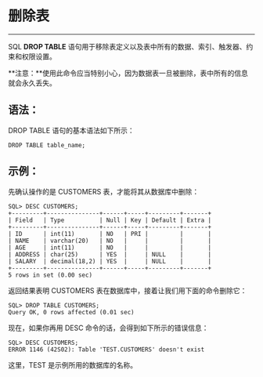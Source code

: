 # 删除表 #

----------

SQL **DROP TABLE** 语句用于移除表定义以及表中所有的数据、索引、触发器、约束和权限设置。

**注意：**使用此命令应当特别小心，因为数据表一旦被删除，表中所有的信息就会永久丢失。

## 语法： ##

DROP TABLE 语句的基本语法如下所示：

    DROP TABLE table_name;

## 示例： ##

先确认操作的是 CUSTOMERS 表，才能将其从数据库中删除：

    SQL> DESC CUSTOMERS;
    +---------+---------------+------+-----+---------+-------+
    | Field   | Type          | Null | Key | Default | Extra |
    +---------+---------------+------+-----+---------+-------+
    | ID      | int(11)       | NO   | PRI |         |       |
    | NAME    | varchar(20)   | NO   |     |         |       |
    | AGE     | int(11)       | NO   |     |         |       |
    | ADDRESS | char(25)      | YES  |     | NULL    |       |
    | SALARY  | decimal(18,2) | YES  |     | NULL    |       |
    +---------+---------------+------+-----+---------+-------+
    5 rows in set (0.00 sec)

返回结果表明 CUSTOMERS 表在数据库中，接着让我们用下面的命令删除它：

    SQL> DROP TABLE CUSTOMERS;
    Query OK, 0 rows affected (0.01 sec)

现在，如果你再用 DESC 命令的话，会得到如下所示的错误信息：

    SQL> DESC CUSTOMERS;
    ERROR 1146 (42S02): Table 'TEST.CUSTOMERS' doesn't exist

这里，TEST 是示例所用的数据库的名称。

